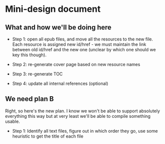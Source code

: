 # Mini-design document

## What and how we'll be doing here

  * Step 1: open all epub files, and move all the resources to the new file. Each resource is assigned new id/href - we must maintain the link between old id/href and the new one (unclear by which one should we key this though).

  * Step 2: re-generate cover page based on new resource names

  * Step 3: re-generate TOC

  * Step 4: update all internal references (optional)

## We need plan B

Right, so here's the new plan. I know we won't be able to support absolutely everything this way but at very least we'll be able to compile something usable.

  * Step 1: Identify all text files, figure out in which order they go, use some heuristic to get the title of each file